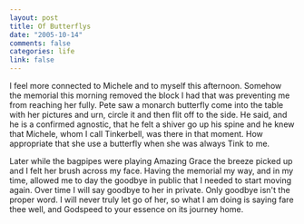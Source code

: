 ```yaml
--- 
layout: post
title: Of Butterflys
date: "2005-10-14"
comments: false
categories: life
link: false
---
```

I feel more connected to Michele and to myself this afternoon. Somehow the memorial this morning removed the block I had that was preventing me from reaching her fully. Pete saw a monarch butterfly come into the table with her pictures and urn, circle it and then flit off to the side. He said, and he is a confirmed agnostic, that he felt a shiver go up his spine and he knew that Michele, whom I call Tinkerbell, was there in that moment. How appropriate that she use a butterfly when she was always Tink to me.

Later while the bagpipes were playing Amazing Grace the breeze picked up and I felt her brush across my face. Having the memorial my way, and in my time, allowed me to day the goodbye in public that I needed to start moving again. Over time I will say goodbye to her in private. Only goodbye isn't the proper word. I will never truly let go of her, so what I am doing is saying fare thee well, and Godspeed to your essence on its journey home.

